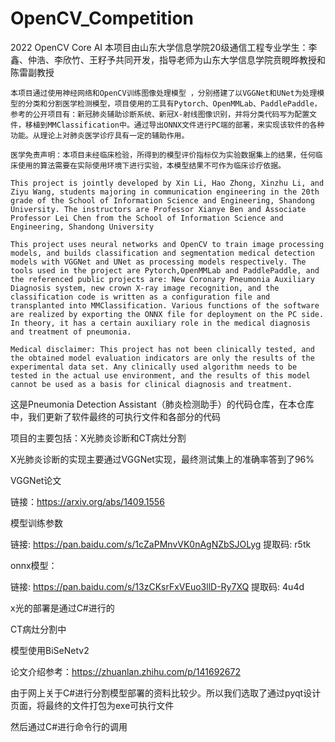 # OpenCV_Competition
2022 OpenCV Core AI
    本项目由山东大学信息学院20级通信工程专业学生：李鑫、仲浩、李欣竹、王籽予共同开发，指导老师为山东大学信息学院贲睍晔教授和陈雷副教授
    
    本项目通过使用神经网络和OpenCV训练图像处理模型 ，分别搭建了以VGGNet和UNet为处理模型的分类和分割医学检测模型，项目使用的工具有Pytorch、OpenMMLab、PaddlePaddle，参考的公开项目有：新冠肺炎辅助诊断系统、新冠X-射线图像识别，并将分类代码写为配置文件，移植到MMClassification中。通过导出ONNX文件进行PC端的部署，来实现该软件的各种功能。从理论上对肺炎医学诊疗具有一定的辅助作用。
    
    医学免责声明：本项目未经临床检验，所得到的模型评价指标仅为实验数据集上的结果，任何临床使用的算法需要在实际使用环境下进行实验，本模型结果不可作为临床诊疗依据。
    
    This project is jointly developed by Xin Li, Hao Zhong, Xinzhu Li, and Ziyu Wang, students majoring in communication engineering in the 20th grade of the School of Information Science and Engineering, Shandong University. The instructors are Professor Xianye Ben and Associate Professor Lei Chen from the School of Information Science and Engineering, Shandong University
    
    This project uses neural networks and OpenCV to train image processing models, and builds classification and segmentation medical detection models with VGGNet and UNet as processing models respectively. The tools used in the project are Pytorch,OpenMMLab and PaddlePaddle, and the referenced public projects are: New Coronary Pneumonia Auxiliary Diagnosis system, new crown X-ray image recognition, and the classification code is written as a configuration file and transplanted into MMClassification. Various functions of the software are realized by exporting the ONNX file for deployment on the PC side. In theory, it has a certain auxiliary role in the medical diagnosis and treatment of pneumonia.
    
    Medical disclaimer: This project has not been clinically tested, and the obtained model evaluation indicators are only the results of the experimental data set. Any clinically used algorithm needs to be tested in the actual use environment, and the results of this model cannot be used as a basis for clinical diagnosis and treatment.

这是Pneumonia Detection Assistant（肺炎检测助手）的代码仓库，在本仓库中，我们更新了软件最终的可执行文件和各部分的代码

项目的主要包括：X光肺炎诊断和CT病灶分割

X光肺炎诊断的实现主要通过VGGNet实现，最终测试集上的准确率答到了96%

VGGNet论文

链接：https://arxiv.org/abs/1409.1556

模型训练参数

链接: https://pan.baidu.com/s/1cZaPMnvVK0nAgNZbSJOLyg 提取码: r5tk 

onnx模型：

链接: https://pan.baidu.com/s/13zCKsrFxVEuo3llD-Ry7XQ 提取码: 4u4d 

x光的部署是通过C#进行的

CT病灶分割中

模型使用BiSeNetv2

论文介绍参考：https://zhuanlan.zhihu.com/p/141692672

由于网上关于C#进行分割模型部署的资料比较少。所以我们选取了通过pyqt设计页面，将最终的文件打包为exe可执行文件

然后通过C#进行命令行的调用
